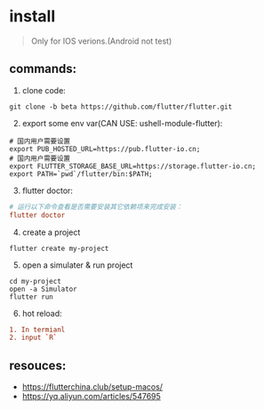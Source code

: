 # install
> Only for IOS verions.(Android not test)

## commands:
1. clone code:
```shell
git clone -b beta https://github.com/flutter/flutter.git
```

2. export some env var(CAN USE: ushell-module-flutter):
```shell
# 国内用户需要设置
export PUB_HOSTED_URL=https://pub.flutter-io.cn;
# 国内用户需要设置
export FLUTTER_STORAGE_BASE_URL=https://storage.flutter-io.cn;
export PATH=`pwd`/flutter/bin:$PATH;
```

3. flutter doctor:
```conf
# 运行以下命令查看是否需要安装其它依赖项来完成安装：
flutter doctor
```
4. create a project
```shell
flutter create my-project
```

5. open a simulater & run project
```shell
cd my-project
open -a Simulator
flutter run
```
6. hot reload:
```conf
1. In termianl
2. input `R`
```

## resouces:
+ https://flutterchina.club/setup-macos/
+ https://yq.aliyun.com/articles/547695